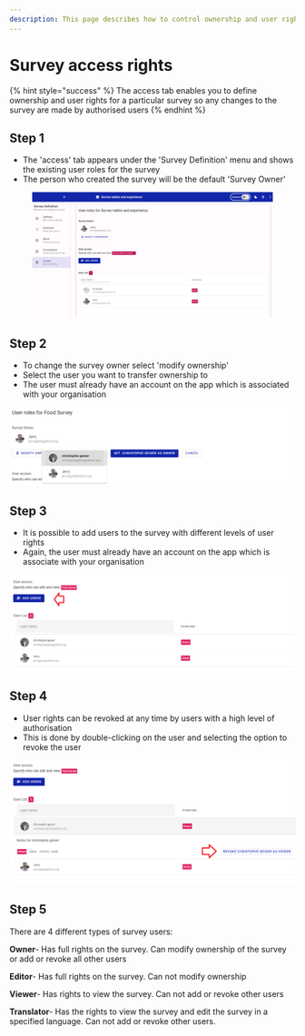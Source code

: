 ```yaml
---
description: This page describes how to control ownership and user rights for a survey
---
```


# Survey access rights

{% hint style="success" %}
The access tab enables you to define ownership and user rights for a particular survey so any changes to the survey are made by authorised users
{% endhint %}

## Step 1

* The 'access' tab appears under the 'Survey Definition' menu and shows the existing user roles for the survey
* The person who created the survey will be the default 'Survey Owner'

<figure><img src="../../../.gitbook/assets/image (4) (1).png" alt=""><figcaption></figcaption></figure>

## Step 2

* To change the survey owner select 'modify ownership'&#x20;
* Select the user you want to transfer ownership to
* The user must already have an account on the app which is associated with your organisation

![](<../../../.gitbook/assets/image (297) (1).png>)

## Step 3

* It is possible to add users to the survey with different levels of user rights
* Again, the user must already have an account on the app which is associate with your organisation

![](<../../../.gitbook/assets/image (307) (1) (1) (1).png>)

## Step 4

* User rights can be revoked at any time by users with a high level of authorisation
* This is done by double-clicking on the user and selecting the option to revoke the user

![](<../../../.gitbook/assets/image (313) (1) (1) (1) (1).png>)

## Step 5

There are 4 different types of survey users:

**Owner**- Has full rights on the survey.  Can modify ownership of the survey or add or revoke all other users

**Editor**- Has full rights on the survey.  Can not modify ownership

**Viewer**- Has rights to view the survey.  Can not add or revoke other users

**Translator**- Has the rights to view the survey and edit the survey in a specified language.  Can not add or revoke other users.&#x20;

